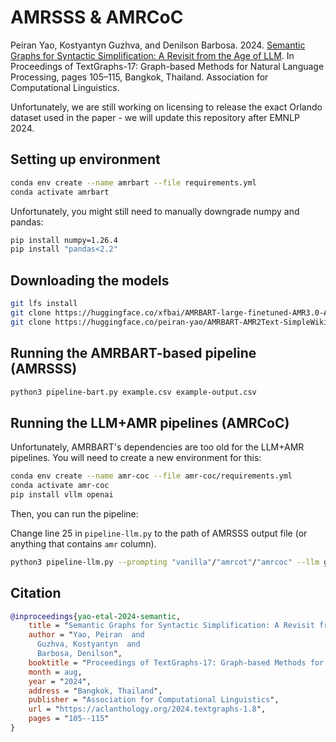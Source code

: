 # AMRSSS & AMRCoC
Peiran Yao, Kostyantyn Guzhva, and Denilson Barbosa. 2024. [Semantic Graphs for Syntactic Simplification: A Revisit from the Age of LLM](https://aclanthology.org/2024.textgraphs-1.8/). In Proceedings of TextGraphs-17: Graph-based Methods for Natural Language Processing, pages 105–115, Bangkok, Thailand. Association for Computational Linguistics.

Unfortunately, we are still working on licensing to release the exact Orlando dataset used in the paper - we will update this repository after EMNLP 2024.

## Setting up environment
```bash
conda env create --name amrbart --file requirements.yml
conda activate amrbart
```

Unfortunately, you might still need to manually downgrade numpy and pandas:
```bash
pip install numpy=1.26.4
pip install "pandas<2.2"
```

## Downloading the models
```bash
git lfs install
git clone https://huggingface.co/xfbai/AMRBART-large-finetuned-AMR3.0-AMRParsing-v2 amrbart/parsing-model
git clone https://huggingface.co/peiran-yao/AMRBART-AMR2Text-SimpleWiki-EntityMasking amrbart/realization-model
```

## Running the AMRBART-based pipeline (AMRSSS)
```bash
python3 pipeline-bart.py example.csv example-output.csv
```

## Running the LLM+AMR pipelines (AMRCoC)

Unfortunately, AMRBART's dependencies are too old for the LLM+AMR pipelines. You will need to create a new environment for this:
```bash
conda env create --name amr-coc --file amr-coc/requirements.yml
conda activate amr-coc
pip install vllm openai
```

Then, you can run the pipeline:

Change line 25 in `pipeline-llm.py` to the path of AMRSSS output file (or anything that contains `amr` column).
```bash
python3 pipeline-llm.py --prompting "vanilla"/"amrcot"/"amrcoc" --llm gpt
```

## Citation
```bibtex
@inproceedings{yao-etal-2024-semantic,
    title = "Semantic Graphs for Syntactic Simplification: A Revisit from the Age of {LLM}",
    author = "Yao, Peiran  and
      Guzhva, Kostyantyn  and
      Barbosa, Denilson",
    booktitle = "Proceedings of TextGraphs-17: Graph-based Methods for Natural Language Processing",
    month = aug,
    year = "2024",
    address = "Bangkok, Thailand",
    publisher = "Association for Computational Linguistics",
    url = "https://aclanthology.org/2024.textgraphs-1.8",
    pages = "105--115"
}